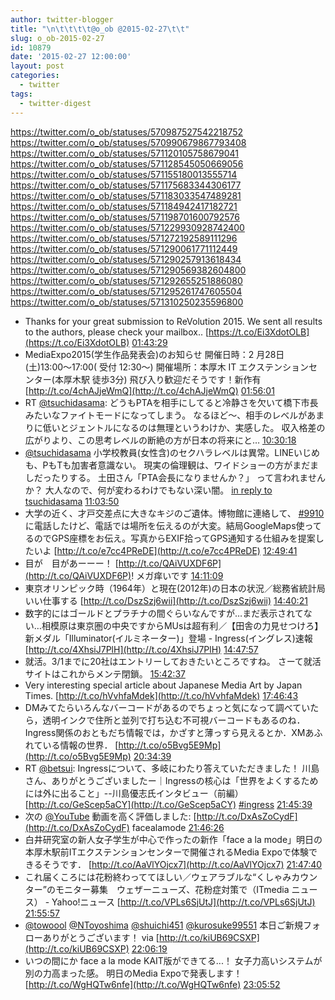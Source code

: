 ```yaml
---
author: twitter-blogger
title: "\n\t\t\t\t@o_ob @2015-02-27\t\t"
slug: o_ob-2015-02-27
id: 10879
date: '2015-02-27 12:00:00'
layout: post
categories:
  - twitter
tags:
  - twitter-digest
---
```


https://twitter.com/o_ob/statuses/570987527542218752 https://twitter.com/o_ob/statuses/570990679867793408 https://twitter.com/o_ob/statuses/571120105758679041 https://twitter.com/o_ob/statuses/571128545050669056 https://twitter.com/o_ob/statuses/571155180013555714 https://twitter.com/o_ob/statuses/571175683344306177 https://twitter.com/o_ob/statuses/571183033547489281 https://twitter.com/o_ob/statuses/571184942417182721 https://twitter.com/o_ob/statuses/571198701600792576 https://twitter.com/o_ob/statuses/571229930928742400 https://twitter.com/o_ob/statuses/571272192589111296 https://twitter.com/o_ob/statuses/571290061771112449 https://twitter.com/o_ob/statuses/571290257913618434 https://twitter.com/o_ob/statuses/571290569382604800 https://twitter.com/o_ob/statuses/571292655251886080 https://twitter.com/o_ob/statuses/571295261747605504 https://twitter.com/o_ob/statuses/571310250235596800  

*   Thanks for your great submission to ReVolution 2015\. We sent all results to the authors, please check your mailbox.. [https://t.co/Ei3XdotOLB](https://t.co/Ei3XdotOLB) [01:43:29](https://twitter.com/o_ob/statuses/570987527542218752)
*   MediaExpo2015(学生作品発表会)のお知らせ 開催日時：2 月28日(土)13:00〜17:00( 受付 12:30〜) 開催場所：本厚木 IT エクステンションセンター(本厚木駅 徒歩3分) 飛び入り歓迎だそうです！新作有 [http://t.co/4chAJjeWmQ](http://t.co/4chAJjeWmQ) [01:56:01](https://twitter.com/o_ob/statuses/570990679867793408)
*   RT [@tsuchidasama](https://twitter.com/tsuchidasama): どうもPTAを相手にしてると冷静さを欠いて橋下市長みたいなファイトモードになってしまう。 なるほど～、相手のレべルがあまりに低いとジェントルになるのは無理というわけか、実感した。 収入格差の広がりより、この思考レベルの断絶の方が日本の将来にと… [10:30:18](https://twitter.com/o_ob/statuses/571120105758679041)
*   [@tsuchidasama](https://twitter.com/tsuchidasama) 小学校教員(女性含)のセクハラレベルは異常。LINEいじめも、PもTも加害者意識ない。 現実の倫理観は、ワイドショーの方がまだましだったりする。 土田さん「PTA会長になりませんか？」 って言われませんか？ 大人なので、何が変わるわけでもない深い闇。 [in reply to tsuchidasama](https://twitter.com/tsuchidasama/statuses/571117625729658880) [11:03:50](https://twitter.com/o_ob/statuses/571128545050669056)
*   大学の近く、才戸交差点に大きなキジのご遺体。博物館に連絡して、 [#9910](https://twitter.com/search?q=%239910&src=hash) に電話したけど、電話では場所を伝えるのが大変。結局GoogleMaps使ってるのでGPS座標をお伝え。写真からEXIF拾ってGPS通知する仕組みを提案したいよ [http://t.co/e7cc4PReDE](http://t.co/e7cc4PReDE) [12:49:41](https://twitter.com/o_ob/statuses/571155180013555714)
*   目が　目があーーー！ [http://t.co/QAiVUXDF6P](http://t.co/QAiVUXDF6P)! メガ痒いです [14:11:09](https://twitter.com/o_ob/statuses/571175683344306177)
*   東京オリンピック時（1964年）と現在(2012年)の日本の状況／総務省統計局いい仕事する [http://t.co/DszSzj6wii](http://t.co/DszSzj6wii) [14:40:21](https://twitter.com/o_ob/statuses/571183033547489281)
*   数字的にはゴールドとプラチナの間ぐらいなんですが…まだ表示されてない…相模原は東京圏の中央ですからMUsは超有利／【田舎の力見せつけろ】新メダル「Illuminator(イルミネーター)」登場 - Ingress(イングレス)速報 [http://t.co/4XhsiJ7PlH](http://t.co/4XhsiJ7PlH) [14:47:57](https://twitter.com/o_ob/statuses/571184942417182721)
*   就活。3/1までに20社はエントリーしておきたいところですね。 さーて就活サイトはこれからメンテ閉鎖。 [15:42:37](https://twitter.com/o_ob/statuses/571198701600792576)
*   Very interesting special article about Japanese Media Art by Japan Times. [http://t.co/hVvhfaMdek](http://t.co/hVvhfaMdek) [17:46:43](https://twitter.com/o_ob/statuses/571229930928742400)
*   DMみてたらいろんなバーコードがあるのでちょっと気になって調べていたら，透明インクで住所と並列で打ち込む不可視バーコードもあるのね．Ingress関係のおともだち情報では，かざすと薄っすら見えるとか．XMあふれている情報の世界． [http://t.co/o5Bvg5E9Mp](http://t.co/o5Bvg5E9Mp) [20:34:39](https://twitter.com/o_ob/statuses/571272192589111296)
*   RT [@betsui](https://twitter.com/betsui): Ingressについて、多岐にわたり答えていただきました！ 川島さん、ありがとうございましたー｜Ingressの核心は「世界をよくするためには外に出ること」--川島優志氏インタビュー（前編） [http://t.co/GeScep5aCY](http://t.co/GeScep5aCY) [#ingress](https://twitter.com/search?q=%23ingress&src=hash) [21:45:39](https://twitter.com/o_ob/statuses/571290061771112449)
*   次の [@YouTube](https://twitter.com/YouTube) 動画を高く評価しました: [http://t.co/DxAsZoCydF](http://t.co/DxAsZoCydF) facealamode [21:46:26](https://twitter.com/o_ob/statuses/571290257913618434)
*   白井研究室の新人女子学生が中心で作ったの新作「face a la mode」明日の本厚木駅前ITエクステンションセンターで開催されるMedia Expoで体験できるそうです． [http://t.co/AaVlYOjcx7](http://t.co/AaVlYOjcx7) [21:47:40](https://twitter.com/o_ob/statuses/571290569382604800)
*   これ届くころには花粉終わっててほしい／ウェアラブルな“くしゃみカウンター”のモニター募集　ウェザーニューズ、花粉症対策で（ITmedia ニュース） - Yahoo!ニュース [http://t.co/VPLs6SjUtJ](http://t.co/VPLs6SjUtJ) [21:55:57](https://twitter.com/o_ob/statuses/571292655251886080)
*   [@towoool](https://twitter.com/towoool) [@NToyoshima](https://twitter.com/NToyoshima) [@shuichi451](https://twitter.com/shuichi451) [@kurosuke99551](https://twitter.com/kurosuke99551) 本日ご新規フォローありがとうございます！ via [http://t.co/kiUB69CSXP](http://t.co/kiUB69CSXP) [22:06:19](https://twitter.com/o_ob/statuses/571295261747605504)
*   いつの間にか face a la mode KAIT版ができてる...！ 女子力高いシステムが別の力高まった感。 明日のMedia Expoで発表します！ [http://t.co/WgHQTw6nfe](http://t.co/WgHQTw6nfe) [23:05:52](https://twitter.com/o_ob/statuses/571310250235596800)